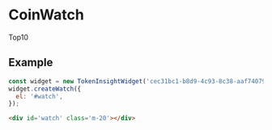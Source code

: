 # CoinWatch

Top10

## Example

```js
const widget = new TokenInsightWidget('cec31bc1-b8d9-4c93-8c38-aaf740793101');
widget.createWatch({
  el: '#watch',
});
```


```html
<div id='watch' class='m-20'></div>
```